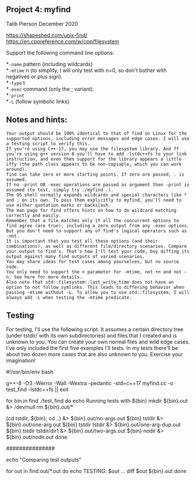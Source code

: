 ## Project 4: myfind
Talib Pierson
December 2020

https://shapeshed.com/unix-find/
https://en.cppreference.com/w/cpp/filesystem

Support the following command line options:

*`-name` pattern (including wildcards)  
*`-mtime` n (to simplify, I will only test with n=0, so don't bother with negatives or plus sign).  
*`-type` t  
*`-exec` command (only the ; variant).  
*`-print`  
*`-L` (follow symbolic links)  

## Notes and hints:

    Your output should be 100% identical to that of find on Linux for the supported options, including error messages and edge cases. I will use a testing script to verify this.
    If you're using C++-17, you may use the filesystem library. And ff you're using g++ version 8 you'll have to add -lstdc++fs to your link instruction, and even then support for the library appears a little iffy (the path class appears to be non-copiable, which you can work around).
    find can take zero or more starting points. If zero are passed, . is assumed.
    If no -print OR -exec operations are passed as argument then -print is assumed (to test, simply try ./myfind .).
    The OS shell normally expands wildcards and special characters like * and ; on its own. To pass them explicitly to myfind, you'll need to use either quotation marks or backslash.
    The man page for find offers hints on how to do wildcard matching correctly and easily.
    Remember that a file matches only if all the concurrent options to find agree (are true), including a zero output from any -exec options. But you don't need to support any of find's logical operators such as -not.
    It is important that you test all these options (and their combinations), as well as different file/directory scenarios. Compare your output to find's. That's how I'll test your code, buy diffing its output against many find outputs of varied scenarios.
    You may share ideas for test cases among yourselves, but no source code.
    You only need to support the n parameter for -mtime, not +n and not -n. See here for more details.
    Also note that std::filesystem::last_write_time does not have an option to not follow symlinks. This leads to differing behavior when passing -mtime without -L. To allow you to use std::filesystem, I will always add -L when testing the -mtime predicate.

## Testing

For testing, I'll use the following script. It assumes a certain directory tree (under tstdir/ with its own subdirectories) and files that I created and is unknown to you. You can create your own normal files and wild edge cases. I've only included the first five examples I'll tests. In my tests there'll be about two dozen more cases that are also unknown to you. Exercise your imagination!

#!/usr/bin/env bash

g++-8 -O3 -Werror -Wall -Wextra -pedantic  -std=c++17 myfind.cc -o test_find -lstdc++fs || exit

for bin in find ./test_find
do
  echo Running tests with ${bin}
  mkdir ${bin}.out &> /dev/null
  rm ${bin}.out/*

  (cd tstdir; ${bin}; cd ..) &> ${bin}.out/no-args.out
  ${bin} tstdir &> ${bin}.out/one-arg.out
  ${bin} tstdir tstdir &> ${bin}.out/one-arg-dup.out
  ${bin} tstdir tstdir/dir1 &> ${bin}.out/two-args.out
  ${bin} nodir &> ${bin}.out/nodir.out
done

###############

echo "Comparing test outputs"

for out in find.out/*.out
do
  echo TESTING: $out ...
  diff $out ${bin}.out
done

